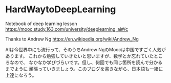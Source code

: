 # HardWaytoDeepLearning
Notebook of deep learning lesson https://mooc.study.163.com/university/deeplearning_ai#/c

Thanks to Andrew Ng
https://en.wikipedia.org/wiki/Andrew_Ng

AIは今世界中にも流行って、そのうちAndrew NgのMoocは中国ですごく人気があります。
これから勉強していきたいと思いますが、数学とか忘れていたところなので、
なかなか学びづらいです。但し、何回でも同じ箇所を読んで分かるまでように
頑張っていきましょう。このブログを書きながら、日本語も一緒に上達になろう。
